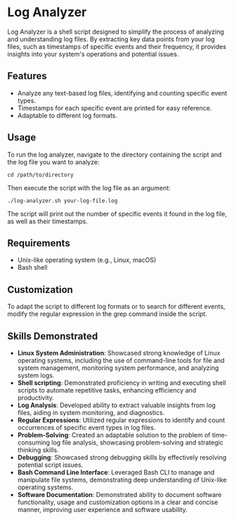 # Log Analyzer
Log Analyzer is a shell script designed to simplify the process of analyzing and understanding log files. By extracting key data points from your log files, such as timestamps of specific events and their frequency, it provides insights into your system's operations and potential issues.

## Features
- Analyze any text-based log files, identifying and counting specific event types.
- Timestamps for each specific event are printed for easy reference.
- Adaptable to different log formats.

## Usage
To run the log analyzer, navigate to the directory containing the script and the log file you want to analyze:

```
cd /path/to/directory
```
Then execute the script with the log file as an argument:

```
./log-analyzer.sh your-log-file.log
```
The script will print out the number of specific events it found in the log file, as well as their timestamps.

## Requirements

- Unix-like operating system (e.g., Linux, macOS)
- Bash shell

## Customization
To adapt the script to different log formats or to search for different events, modify the regular expression in the grep command inside the script.

## Skills Demonstrated
- **Linux System Administration**: Showcased strong knowledge of Linux operating systems, including the use of command-line tools for file and system management, monitoring system performance, and analyzing system logs.
- **Shell scripting**: Demonstrated proficiency in writing and executing shell scripts to automate repetitive tasks, enhancing efficiency and productivity.
- **Log Analysis**: Developed ability to extract valuable insights from log files, aiding in system monitoring, and diagnostics.
- **Regular Expressions**: Utilized regular expressions to identify and count occurrences of specific event types in log files.
- **Problem-Solving**: Created an adaptable solution to the problem of time-consuming log file analysis, showcasing problem-solving and strategic thinking skills.
- **Debugging**: Showcased strong debugging skills by effectively resolving potential script issues.
- **Bash Command Line Interface**: Leveraged Bash CLI to manage and manipulate file systems, demonstrating deep understanding of Unix-like operating systems.
- **Software Documentation**: Demonstrated ability to document software functionality, usage and customization options in a clear and concise manner, improving user experience and software usability.


